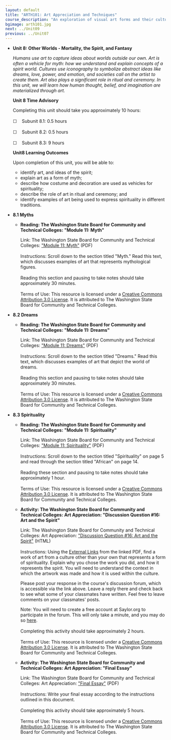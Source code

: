 ```yaml
---
layout: default
title: "ARTH101: Art Appreciation and Techniques"
course_description: "An exploration of visual art forms and their cultural connections, including a brief study of art history, and in-depth studies of the elements, media, and methods used in creative thought and processes."
bgimage: arth101.jpg
next: ../Unit09
previous: ../Unit07
---
```

-   **Unit 8: Other Worlds - Mortality, the Spirit, and Fantasy**  

    *Humans use art to capture ideas about worlds outside our own. Art
    is often a vehicle for myth: how we understand and explain concepts
    of a spirit world. Cultures use iconography to symbolize abstract
    ideas like dreams, love, power, and emotion, and societies call on
    the artist to create them. Art also plays a significant role in
    ritual and ceremony. In this unit, we will learn how human thought,
    belief, and imagination are materialized through art.*

    **Unit 8 Time Advisory**  

    Completing this unit should take you approximately 10 hours:  
        
     ☐    Subunit 8.1: 0.5 hours  
        
     ☐    Subunit 8.2: 0.5 hours  
        
     ☐    Subunit 8.3: 9 hours

    **Unit8 Learning Outcomes**  

    Upon completion of this unit, you will be able to:

    -   identify art, and ideas of the spirit;
    -   explain art as a form of myth;
    -   describe how costume and decoration are used as vehicles for
        spirituality;
    -   describe the role of art in ritual and ceremony; and
    -   identify examples of art being used to express spirituality in
        different traditions.
-   **8.1 Myths**  
    -   **Reading: The Washington State Board for Community and
        Technical Colleges: "Module 11: Myth"**

        Link: The Washington State Board for Community and Technical
        Colleges: ["Module 11:
        Myth"](http://www.saylor.org/site/wp-content/uploads/2011/12/Module-11.pdf) (PDF)  
            
         Instructions: Scroll down to the section titled "Myth." Read
        this text, which discusses examples of art that represents
        mythological figures.  
            
         Reading this section and pausing to take notes should take
        approximately 30 minutes.  
            
         Terms of Use: This resource is licensed under a [Creative
        Commons Attribution 3.0
        License](http://creativecommons.org/licenses/by/3.0/). It is
        attributed to The Washington State Board for Community and
        Technical Colleges.

-   **8.2 Dreams**  
    -   **Reading: The Washington State Board for Community and
        Technical Colleges: "Module 11: Dreams"**

        Link: The Washington State Board for Community and Technical
        Colleges: ["Module 11:
        Dreams"](http://www.saylor.org/site/wp-content/uploads/2011/12/Module-11.pdf) (PDF)  
            
         Instructions: Scroll down to the section titled "Dreams." Read
        this text, which discusses examples of art that depict the world
        of dreams.  
            
         Reading this section and pausing to take notes should take
        approximately 30 minutes.  
            
         Terms of Use: This resource is licensed under a [Creative
        Commons Attribution 3.0
        License](http://creativecommons.org/licenses/by/3.0/). It is
        attributed to The Washington State Board for Community and
        Technical Colleges.

-   **8.3 Spirituality**  
    -   **Reading: The Washington State Board for Community and
        Technical Colleges: "Module 11: Spirituality"**

        Link: The Washington State Board for Community and Technical
        Colleges: ["Module 11:
        Spirituality"](http://www.saylor.org/site/wp-content/uploads/2011/12/Module-11.pdf) (PDF)  
            
         Instructions: Scroll down to the section titled "Spirituality"
        on page 5 and read through the section titled "African" on page
        14.  
            
         Reading these section and pausing to take notes should take
        approximately 1 hour.  
            
         Terms of Use: This resource is licensed under a [Creative
        Commons Attribution 3.0
        License](http://creativecommons.org/licenses/by/3.0/). It is
        attributed to The Washington State Board for Community and
        Technical Colleges.

    -   **Activity: The Washington State Board for Community and
        Technical Colleges: Art Appreciation: "Discussion Question \#16:
        Art and the Spirit"**

        Link: The Washington State Board for Community and Technical
        Colleges: Art Appreciation: ["Discussion Question \#16: Art and
        the
        Spirit"](http://forums.saylor.org/topic/discussion-question-16-art-and-the-spirit/) (HTML)  
            
         Instructions: Using the [External
        Links](http://www.saylor.org/site/wp-content/uploads/2011/10/ARTH101B-5-Learning-Activites-Module-5.pdf)
        from the linked PDF, find a work of art from a culture other
        than your own that represents a form of spirituality. Explain
        why you chose the work you did, and how it represents the
        spirit. You will need to understand the context in which the
        artwork was made and how it is used within the culture.  
           
         Please post your response in the course's discussion forum,
        which is accessible via the link above. Leave a reply there and
        check back to see what some of your classmates have written.
        Feel free to leave comments on your classmates' posts.  
           
         Note: You will need to create a free account at Saylor.org to
        participate in the forum. This will only take a minute, and you
        may do
        so [here](http://eportfolio.saylor.org/users/sign_up?site=http://forums.saylor.org/).  
            
         Completing this activity should take approximately 2 hours.  
            
         Terms of Use: This resource is licensed under a [Creative
        Commons Attribution 3.0
        License](http://creativecommons.org/licenses/by/3.0/). It is
        attributed to The Washington State Board for Community and
        Technical Colleges.

    -   **Activity: The Washington State Board for Community and
        Technical Colleges: Art Appreciation: "Final Essay"**

        Link: The Washington State Board for Community and Technical
        Colleges: Art Appreciation: ["Final
        Essay"](http://www.saylor.org/site/wp-content/uploads/2011/10/ARTH101B-12-Learning-Activites-Module-12.pdf) (PDF)  
            
         Instructions: Write your final essay according to the
        instructions outlined in this document.  
            
         Completing this activity should take approximately 5 hours.  
            
         Terms of Use: This resource is licensed under a [Creative
        Commons Attribution 3.0
        License](http://creativecommons.org/licenses/by/3.0/). It is
        attributed to The Washington State Board for Community and
        Technical Colleges.
